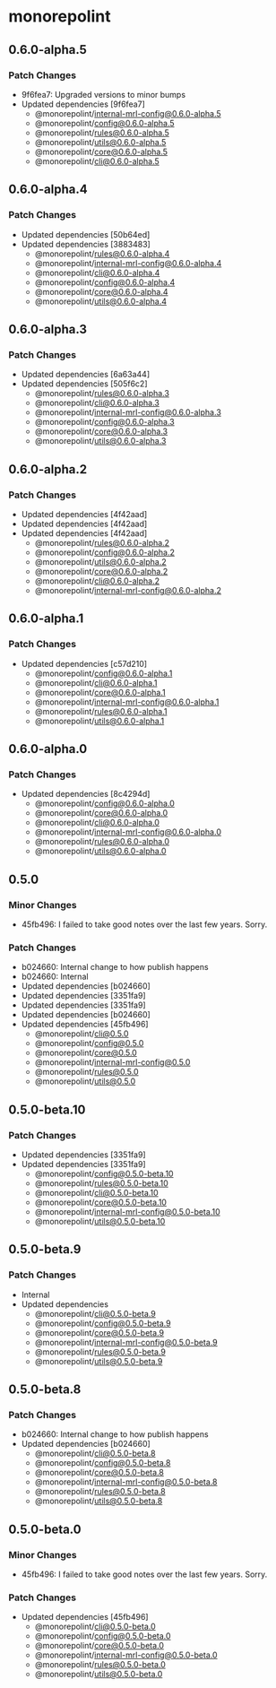 # monorepolint

## 0.6.0-alpha.5

### Patch Changes

- 9f6fea7: Upgraded versions to minor bumps
- Updated dependencies [9f6fea7]
  - @monorepolint/internal-mrl-config@0.6.0-alpha.5
  - @monorepolint/config@0.6.0-alpha.5
  - @monorepolint/rules@0.6.0-alpha.5
  - @monorepolint/utils@0.6.0-alpha.5
  - @monorepolint/core@0.6.0-alpha.5
  - @monorepolint/cli@0.6.0-alpha.5

## 0.6.0-alpha.4

### Patch Changes

- Updated dependencies [50b64ed]
- Updated dependencies [3883483]
  - @monorepolint/rules@0.6.0-alpha.4
  - @monorepolint/internal-mrl-config@0.6.0-alpha.4
  - @monorepolint/cli@0.6.0-alpha.4
  - @monorepolint/config@0.6.0-alpha.4
  - @monorepolint/core@0.6.0-alpha.4
  - @monorepolint/utils@0.6.0-alpha.4

## 0.6.0-alpha.3

### Patch Changes

- Updated dependencies [6a63a44]
- Updated dependencies [505f6c2]
  - @monorepolint/rules@0.6.0-alpha.3
  - @monorepolint/cli@0.6.0-alpha.3
  - @monorepolint/internal-mrl-config@0.6.0-alpha.3
  - @monorepolint/config@0.6.0-alpha.3
  - @monorepolint/core@0.6.0-alpha.3
  - @monorepolint/utils@0.6.0-alpha.3

## 0.6.0-alpha.2

### Patch Changes

- Updated dependencies [4f42aad]
- Updated dependencies [4f42aad]
- Updated dependencies [4f42aad]
  - @monorepolint/rules@0.6.0-alpha.2
  - @monorepolint/config@0.6.0-alpha.2
  - @monorepolint/utils@0.6.0-alpha.2
  - @monorepolint/core@0.6.0-alpha.2
  - @monorepolint/cli@0.6.0-alpha.2
  - @monorepolint/internal-mrl-config@0.6.0-alpha.2

## 0.6.0-alpha.1

### Patch Changes

- Updated dependencies [c57d210]
  - @monorepolint/config@0.6.0-alpha.1
  - @monorepolint/cli@0.6.0-alpha.1
  - @monorepolint/core@0.6.0-alpha.1
  - @monorepolint/internal-mrl-config@0.6.0-alpha.1
  - @monorepolint/rules@0.6.0-alpha.1
  - @monorepolint/utils@0.6.0-alpha.1

## 0.6.0-alpha.0

### Patch Changes

- Updated dependencies [8c4294d]
  - @monorepolint/config@0.6.0-alpha.0
  - @monorepolint/core@0.6.0-alpha.0
  - @monorepolint/cli@0.6.0-alpha.0
  - @monorepolint/internal-mrl-config@0.6.0-alpha.0
  - @monorepolint/rules@0.6.0-alpha.0
  - @monorepolint/utils@0.6.0-alpha.0

## 0.5.0

### Minor Changes

- 45fb496: I failed to take good notes over the last few years. Sorry.

### Patch Changes

- b024660: Internal change to how publish happens
- b024660: Internal
- Updated dependencies [b024660]
- Updated dependencies [3351fa9]
- Updated dependencies [3351fa9]
- Updated dependencies [b024660]
- Updated dependencies [45fb496]
  - @monorepolint/cli@0.5.0
  - @monorepolint/config@0.5.0
  - @monorepolint/core@0.5.0
  - @monorepolint/internal-mrl-config@0.5.0
  - @monorepolint/rules@0.5.0
  - @monorepolint/utils@0.5.0

## 0.5.0-beta.10

### Patch Changes

- Updated dependencies [3351fa9]
- Updated dependencies [3351fa9]
  - @monorepolint/config@0.5.0-beta.10
  - @monorepolint/rules@0.5.0-beta.10
  - @monorepolint/cli@0.5.0-beta.10
  - @monorepolint/core@0.5.0-beta.10
  - @monorepolint/internal-mrl-config@0.5.0-beta.10
  - @monorepolint/utils@0.5.0-beta.10

## 0.5.0-beta.9

### Patch Changes

- Internal
- Updated dependencies
  - @monorepolint/cli@0.5.0-beta.9
  - @monorepolint/config@0.5.0-beta.9
  - @monorepolint/core@0.5.0-beta.9
  - @monorepolint/internal-mrl-config@0.5.0-beta.9
  - @monorepolint/rules@0.5.0-beta.9
  - @monorepolint/utils@0.5.0-beta.9

## 0.5.0-beta.8

### Patch Changes

- b024660: Internal change to how publish happens
- Updated dependencies [b024660]
  - @monorepolint/cli@0.5.0-beta.8
  - @monorepolint/config@0.5.0-beta.8
  - @monorepolint/core@0.5.0-beta.8
  - @monorepolint/internal-mrl-config@0.5.0-beta.8
  - @monorepolint/rules@0.5.0-beta.8
  - @monorepolint/utils@0.5.0-beta.8

## 0.5.0-beta.0

### Minor Changes

- 45fb496: I failed to take good notes over the last few years. Sorry.

### Patch Changes

- Updated dependencies [45fb496]
  - @monorepolint/cli@0.5.0-beta.0
  - @monorepolint/config@0.5.0-beta.0
  - @monorepolint/core@0.5.0-beta.0
  - @monorepolint/internal-mrl-config@0.5.0-beta.0
  - @monorepolint/rules@0.5.0-beta.0
  - @monorepolint/utils@0.5.0-beta.0
